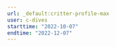 ```yaml
---
url: _default:critter-profile-max
user: c-dives
starttime: "2022-10-07"
endtime: "2022-12-07"
---
```

<reserve />
